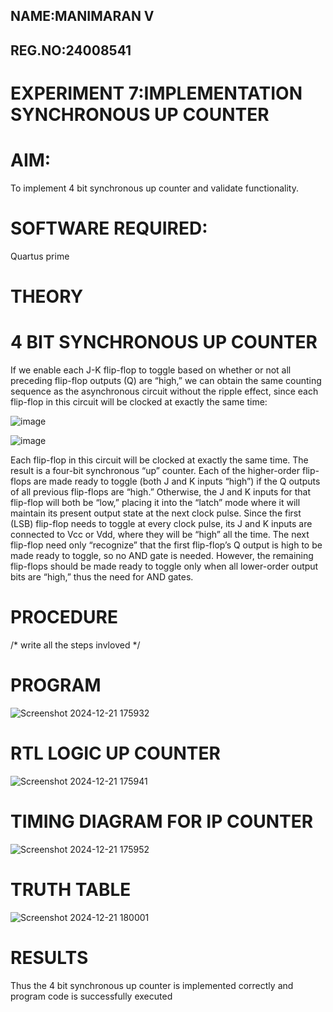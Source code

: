 ## NAME:MANIMARAN V
## REG.NO:24008541
# EXPERIMENT 7:IMPLEMENTATION SYNCHRONOUS UP COUNTER
# AIM:

To implement 4 bit synchronous up counter and validate functionality.

# SOFTWARE REQUIRED:

Quartus prime

# THEORY

# 4 BIT SYNCHRONOUS UP COUNTER

If we enable each J-K flip-flop to toggle based on whether or not all preceding flip-flop outputs (Q) are “high,” we can obtain the same counting sequence as the asynchronous circuit without the ripple effect, since each flip-flop in this circuit will be clocked at exactly the same time:

![image](https://github.com/naavaneetha/SYNCHRONOUS-UP-COUNTER/assets/154305477/d5db3fa0-e413-404c-b80e-b2f39d82e7e8)


![image](https://github.com/naavaneetha/SYNCHRONOUS-UP-COUNTER/assets/154305477/52cb61eb-d04b-442d-810c-31185a68410b)

Each flip-flop in this circuit will be clocked at exactly the same time.
The result is a four-bit synchronous “up” counter. Each of the higher-order flip-flops are made ready to toggle (both J and K inputs “high”) if the Q outputs of all previous flip-flops are “high.”
Otherwise, the J and K inputs for that flip-flop will both be “low,” placing it into the “latch” mode where it will maintain its present output state at the next clock pulse.
Since the first (LSB) flip-flop needs to toggle at every clock pulse, its J and K inputs are connected to Vcc or Vdd, where they will be “high” all the time.
The next flip-flop need only “recognize” that the first flip-flop’s Q output is high to be made ready to toggle, so no AND gate is needed.
However, the remaining flip-flops should be made ready to toggle only when all lower-order output bits are “high,” thus the need for AND gates.

# PROCEDURE

/* write all the steps invloved */

# PROGRAM

![Screenshot 2024-12-21 175932](https://github.com/user-attachments/assets/b2942a1f-e869-4ef0-9da9-c83d6963b4a3)


# RTL LOGIC UP COUNTER
![Screenshot 2024-12-21 175941](https://github.com/user-attachments/assets/8ae179af-3f40-4d89-a8da-1b44cad1a2b1)

# TIMING DIAGRAM FOR IP COUNTER
![Screenshot 2024-12-21 175952](https://github.com/user-attachments/assets/d0da8b9c-95c4-4b48-90c1-28b4597e89a0)

# TRUTH TABLE
![Screenshot 2024-12-21 180001](https://github.com/user-attachments/assets/cebc78f5-9407-42e8-a6ef-74a641215504)

# RESULTS
Thus the 4 bit synchronous up counter is implemented correctly and
program code is successfully executed
